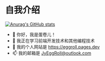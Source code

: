 # 自我介绍

[![Anurag's GitHub stats](https://github-readme-stats.vercel.app/api?username=Jy-EggRoll)](https://github.com/anuraghazra/github-readme-stats)

- 👋 你好，我是蛋卷儿！
- 🌱 我正在学习前端开发技术和其他编程技术
- 🔗 我的个人网站是 <https://eggroll.pages.dev>
- 📫 我的邮箱是 <JyEggRoll@outlook.com>
